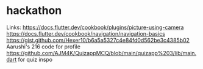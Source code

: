 # hackathon
Links: 
https://docs.flutter.dev/cookbook/plugins/picture-using-camera 
https://docs.flutter.dev/cookbook/navigation/navigation-basics 
https://gist.github.com/Hexer10/b6a5a5327c4e84fd0d562be3c4385b02 
Aarushi's 216 code for profile 
https://github.com/AJM4K/QuizappMCQ/blob/main/quizapp%203/lib/main.dart for quiz inspo